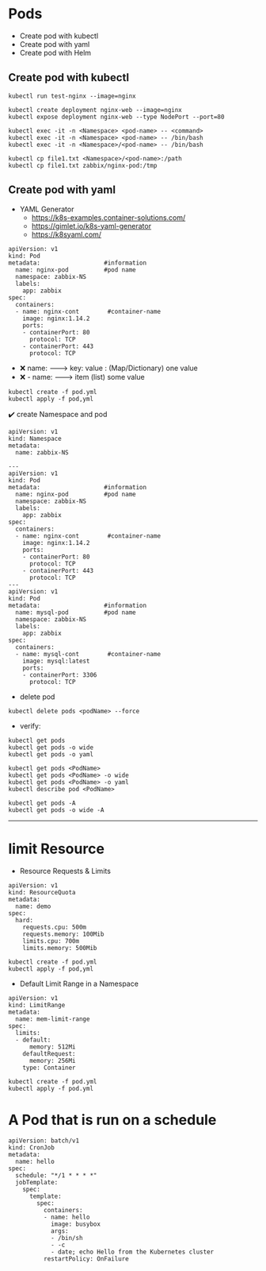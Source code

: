# Pods
- Create pod with kubectl
- Create pod with yaml
- Create pod with Helm

## Create pod with kubectl
```
kubectl run test-nginx --image=nginx

kubectl create deployment nginx-web --image=nginx
kubectl expose deployment nginx-web --type NodePort --port=80
```
```
kubectl exec -it -n <Namespace> <pod-name> -- <command>
kubectl exec -it -n <Namespace> <pod-name> -- /bin/bash
kubectl exec -it -n <Namespace>/<pod-name> -- /bin/bash
```
```
kubectl cp file1.txt <Namespace>/<pod-name>:/path
kubectl cp file1.txt zabbix/nginx-pod:/tmp
```

## Create pod with yaml
- YAML Generator 
  * https://k8s-examples.container-solutions.com/
  * https://gimlet.io/k8s-yaml-generator
  * https://k8syaml.com/

```
apiVersion: v1
kind: Pod
metadata:                  #information
  name: nginx-pod          #pod name
  namespace: zabbix-NS
  labels:
    app: zabbix
spec:
  containers:
  - name: nginx-cont        #container-name
    image: nginx:1.14.2
    ports:
    - containerPort: 80
      protocol: TCP
    - containerPort: 443
      protocol: TCP
```
- :x: name: ---> key: value : (Map/Dictionary) one value
- :x: - name: ---> item (list) some value
```
kubectl create -f pod.yml
kubectl apply -f pod,yml
```

:heavy_check_mark: create Namespace and pod 
```
apiVersion: v1
kind: Namespace
metadata:                  
  name: zabbix-NS       

---
apiVersion: v1
kind: Pod
metadata:                  #information
  name: nginx-pod          #pod name
  namespace: zabbix-NS
  labels:
    app: zabbix
spec:
  containers:
  - name: nginx-cont        #container-name
    image: nginx:1.14.2
    ports:
    - containerPort: 80
      protocol: TCP
    - containerPort: 443
      protocol: TCP
---
apiVersion: v1
kind: Pod
metadata:                  #information
  name: mysql-pod          #pod name
  namespace: zabbix-NS
  labels:
    app: zabbix
spec:
  containers:
  - name: mysql-cont        #container-name
    image: mysql:latest
    ports:
    - containerPort: 3306
      protocol: TCP
```

- delete pod
```
kubectl delete pods <podName> --force
```
- verify:
```
kubectl get pods 
kubectl get pods -o wide
kubectl get pods -o yaml
```
```
kubectl get pods <PodName>
kubectl get pods <PodName> -o wide
kubectl get pods <PodName> -o yaml
kubectl describe pod <PodName>
```
```
kubectl get pods -A
kubectl get pods -o wide -A
```


------------------------------------------------------------------------------------------------------------------
# limit Resource

- Resource Requests & Limits
```
apiVersion: v1
kind: ResourceQuota
metadata:
  name: demo
spec:
  hard:
    requests.cpu: 500m
    requests.memory: 100Mib
    limits.cpu: 700m
    limits.memory: 500Mib
```
```
kubectl create -f pod.yml
kubectl apply -f pod,yml
```
- Default Limit Range in a Namespace
```
apiVersion: v1
kind: LimitRange
metadata:
  name: mem-limit-range
spec:
  limits:
  - default:
      memory: 512Mi
    defaultRequest:
      memory: 256Mi
    type: Container
```
```
kubectl create -f pod.yml
kubectl apply -f pod.yml
```

# A Pod that is run on a schedule
```
apiVersion: batch/v1
kind: CronJob
metadata:
  name: hello
spec:
  schedule: "*/1 * * * *"
  jobTemplate:
    spec:
      template:
        spec:
          containers:
          - name: hello
            image: busybox
            args:
            - /bin/sh
            - -c
            - date; echo Hello from the Kubernetes cluster
          restartPolicy: OnFailure
```

